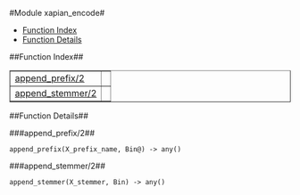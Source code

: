 

#Module xapian_encode#
* [Function Index](#index)
* [Function Details](#functions)




<a name="index"></a>

##Function Index##


<table width="100%" border="1" cellspacing="0" cellpadding="2" summary="function index"><tr><td valign="top"><a href="#append_prefix-2">append_prefix/2</a></td><td></td></tr><tr><td valign="top"><a href="#append_stemmer-2">append_stemmer/2</a></td><td></td></tr></table>


<a name="functions"></a>

##Function Details##

<a name="append_prefix-2"></a>

###append_prefix/2##




`append_prefix(X_prefix_name, Bin@) -> any()`

<a name="append_stemmer-2"></a>

###append_stemmer/2##




`append_stemmer(X_stemmer, Bin) -> any()`

